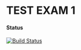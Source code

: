 # TEST EXAM 1


#### Status
[![Build Status](https://travis-ci.org/Castau/TestExam1.svg?branch=master)](https://travis-ci.org/Castau/TestExam1)






